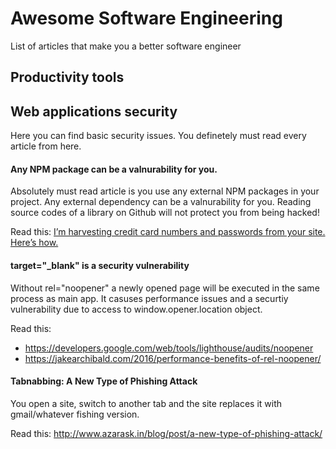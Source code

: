 # Awesome Software Engineering
List of articles that make you a better software engineer

## Productivity tools



## Web applications security

Here you can find basic security issues. You definetely must read every article from here.

#### Any NPM package can be a valnurability for you.
Absolutely must read article is you use any external NPM packages in your project. Any external dependency can be a valnurability for you. Reading source codes of a library on Github will not protect you from being hacked! 

Read this:
[I’m harvesting credit card numbers and passwords from your site. Here’s how.](https://hackernoon.com/im-harvesting-credit-card-numbers-and-passwords-from-your-site-here-s-how-9a8cb347c5b5)

#### target="_blank" is a security vulnerability
Without rel="noopener" a newly opened page will be executed in the same process as main app. It casuses performance issues and a securtiy vulnerability due to access to window.opener.location object.  

Read this:
* https://developers.google.com/web/tools/lighthouse/audits/noopener
* https://jakearchibald.com/2016/performance-benefits-of-rel-noopener/

#### Tabnabbing: A New Type of Phishing Attack
You open a site, switch to another tab and the site replaces it with gmail/whatever fishing version.

Read this:
http://www.azarask.in/blog/post/a-new-type-of-phishing-attack/
